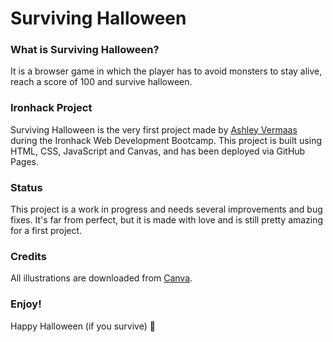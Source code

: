 # Surviving Halloween

### What is Surviving Halloween?
It is a browser game in which the player has to avoid monsters to stay alive, reach a score of 100 and survive halloween. 

### Ironhack Project
Surviving Halloween is the very first project made by [Ashley Vermaas](https://github.com/ashleyvermaas) during the Ironhack Web Development Bootcamp. This project is built using HTML, CSS, JavaScript and Canvas, and has been deployed via GitHub Pages.

### Status
This project is a work in progress and needs several improvements and bug fixes. It's far from perfect, but it is made with love and is still pretty amazing for a first project.

### Credits
All illustrations are downloaded from [Canva](www.canva.com).

### Enjoy!
Happy Halloween (if you survive) 🎃 
